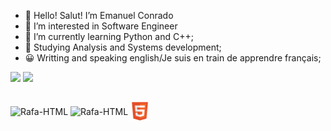 - 👋 Hello! Salut! I’m Emanuel Conrado
- 👀 I’m interested in Software Engineer
- 🌱 I’m currently learning Python and C++;
- 📖 Studying Analysis and Systems development;
- 😀 Writting and speaking english/Je suis en train de apprendre français;

<div> 
  <a href = "mailto:econradodev@gmail.com"><img src="https://img.shields.io/badge/-Gmail-%23333?style=for-the-badge&logo=gmail&logoColor=white" target="_blank"></a>
  <a href="https://www.linkedin.com/in/econradodev/" target="_blank"><img src="https://img.shields.io/badge/-LinkedIn-%230077B5?style=for-the-badge&logo=linkedin&logoColor=white" target="_blank"></a> 
 </div>
 
 ## 
<img align="center" alt="Rafa-HTML" height="30" width="30" 
     src="https://github.com/econradodev/econradodev/assets/120610095/15ec92bd-a00b-4338-b9ea-690000247cfe">
<img align="center" alt="Rafa-HTML" height="30" width="30" 
     src="https://github.com/econradodev/econradodev/assets/120610095/beec4c02-423c-4c6c-a4f4-c3bdc633c5ba">
<img align="center" alt="Rafa-HTML" height="30" width="30" src="https://raw.githubusercontent.com/devicons/devicon/master/icons/html5/html5-original.svg">



